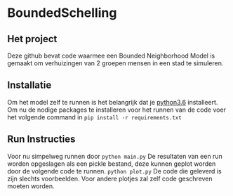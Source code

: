 # BoundedSchelling

## Het project
Deze github bevat code waarmee een Bounded Neighborhood Model is gemaakt om verhuizingen van 2 groepen mensen in een stad te simuleren. 

## Installatie
Om het model zelf te runnen is het belangrijk dat je [python3.6](https://www.python.org/downloads/) installeert. Om nu de nodige packages te installeren voor het runnen van de code voer het volgende command in
```pip install -r requirements.txt```

## Run Instructies
Voor nu simpelweg runnen door 
```python main.py```
De resultaten van een run worden opgeslagen als een pickle bestand, deze kunnen geplot worden door de volgende code te runnen.
```python plot.py```
De code die geleverd is zijn slechts voorbeelden. Voor andere plotjes zal zelf code geschreven moeten worden.
